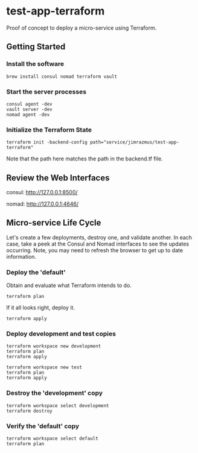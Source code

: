 # test-app-terraform

Proof of concept to deploy a micro-service using Terraform.

## Getting Started

### Install the software

```
brew install consul nomad terraform vault
```

### Start the server processes

```
consul agent -dev
vault server -dev
nomad agent -dev
```

### Initialize the Terraform State

```
terraform init -backend-config path="service/jimrazmus/test-app-terraform"
```

Note that the path here matches the path in the backend.tf file.

## Review the Web Interfaces

consul: http://127.0.0.1:8500/

nomad: http://127.0.0.1:4646/

## Micro-service Life Cycle

Let's create a few deployments, destroy one, and validate another. In each case, take a peek at the Consul and Nomad interfaces to see the updates occurring. Note, you may need to refresh the browser to get up to date information.

### Deploy the 'default'

Obtain and evaluate what Terraform intends to do.

```
terraform plan
```

If it all looks right, deploy it.

```
terraform apply
```

### Deploy development and test copies

```
terraform workspace new development
terraform plan
terraform apply

terraform workspace new test
terraform plan
terraform apply
```

### Destroy the 'development' copy

```
terraform workspace select development
terraform destroy
```

### Verify the 'default' copy

```
terraform workspace select default
terraform plan
```
